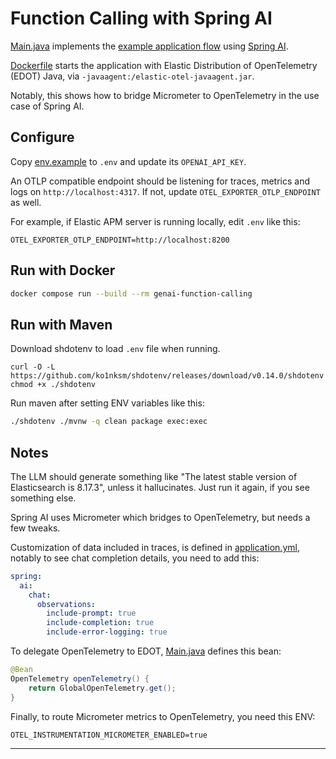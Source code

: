 # Function Calling with Spring AI

[Main.java](src/main/java/example/Main.java) implements the
[example application flow][flow] using [Spring AI][spring-ai].

[Dockerfile](Dockerfile) starts the application with Elastic Distribution
of OpenTelemetry (EDOT) Java, via `-javaagent:/elastic-otel-javaagent.jar`.

Notably, this shows how to bridge Micrometer to OpenTelemetry in the use case
of Spring AI.

## Configure

Copy [env.example](env.example) to `.env` and update its `OPENAI_API_KEY`.

An OTLP compatible endpoint should be listening for traces, metrics and logs on
`http://localhost:4317`. If not, update `OTEL_EXPORTER_OTLP_ENDPOINT` as well.

For example, if Elastic APM server is running locally, edit `.env` like this:
```
OTEL_EXPORTER_OTLP_ENDPOINT=http://localhost:8200
```

## Run with Docker

```bash
docker compose run --build --rm genai-function-calling
```

## Run with Maven

Download shdotenv to load `.env` file when running.

```
curl -O -L https://github.com/ko1nksm/shdotenv/releases/download/v0.14.0/shdotenv
chmod +x ./shdotenv
```

Run maven after setting ENV variables like this:
```bash
./shdotenv ./mvnw -q clean package exec:exec
```

## Notes

The LLM should generate something like "The latest stable version of
Elasticsearch is 8.17.3", unless it hallucinates. Just run it again, if you
see something else.

Spring AI uses Micrometer which bridges to OpenTelemetry, but needs a few
tweaks.

Customization of data included in traces, is defined in
[application.yml](src/main/resources/application.yml), notably to see chat
completion details, you need to add this:
```yml
spring:
  ai:
    chat:
      observations:
        include-prompt: true
        include-completion: true
        include-error-logging: true
```

To delegate OpenTelemetry to EDOT, [Main.java](src/main/java/example/Main.java)
defines this bean:
```java
@Bean
OpenTelemetry openTelemetry() {
    return GlobalOpenTelemetry.get();
}
```

Finally, to route Micrometer metrics to OpenTelemetry, you need this ENV:
```
OTEL_INSTRUMENTATION_MICROMETER_ENABLED=true
```

---
[flow]: ../README.md#example-application-flow
[spring-ai]: https://github.com/spring-projects/spring-ai/
